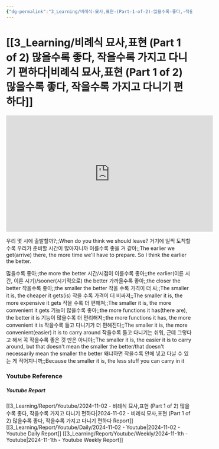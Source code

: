 ```yaml
---
{"dg-permalink":"3_Learning/비례식-묘사,표현-(Part-1-of-2)-많을수록-좋다,-작을수록-가지고-다니기-편하다","dg-note-icon":"youtube","created-date":"2024-11-02 10:19:02 am","date":"2024-11-02","type":"youtube","tags":["youtube","english"],"aliases":null,"youtuber":"빨모쌤","channelName":"라이브 아카데미","link":"https://www.youtube.com/watch?v=pmfS4JlUjjI","img":"https://img.youtube.com/vi/pmfS4JlUjjI/0.jpg","dg-publish":true,"permalink":"/3_Learning/비례식-묘사,표현-(Part-1-of-2)-많을수록-좋다,-작을수록-가지고-다니기-편하다/","dgPassFrontmatter":true,"noteIcon":"youtube"}
---
```


# [[3_Learning/비례식 묘사,표현 (Part 1 of 2) 많을수록 좋다, 작을수록 가지고 다니기 편하다\|비례식 묘사,표현 (Part 1 of 2) 많을수록 좋다, 작을수록 가지고 다니기 편하다]]


<div class="container-root"><span></span></div><div><div class="container-root"><iframe width="560" height="315" src="https://www.youtube.com/embed/pmfS4JlUjjI" title="YouTube video player" frameborder="0" allow="accelerometer; autoplay; clipboard-write; encrypted-media; gyroscope; picture-in-picture; web-share" allowfullscreen=""></iframe></div></div>

우리 몇 시에 출발할까?;;When do you think we should leave?
거기에 일찍 도착할수록 우리가 준비할 시간이 많아지니까 이를수록 좋을 거 같아;;The earlier we get(arrive) there, the more time we'll have to prepare. So I think the earlier the better.

많을수록 좋아;;the more the better
시간/시점이 이를수록 좋아;;the earlier(이른 시간, 이른 시기)/sooner(시기적으로) the better
가까울수록 좋아;;the closer the better
작을수록 좋아;;the smaller the better
작을 수록 가격이 더 싸;;The smaller it is, the cheaper it gets(is)
작을 수록 가격이 더 비싸져;;The smaller it is, the more expensive it gets
작을 수록 더 편해져;;The smaller it is, the more convenient it gets
기능이 많을수록 좋아;;the more functions it has(there are), the better it is
기능이 많을수록 더 편리해져;;the more functions it has, the more convenient it is
작을수록 들고 다니기가 더 편해진다;;The smaller it is, the more convenient(easier) it is to carry around
작을수록 들고 다니기는 쉬워, 근데 그렇다고 해서 꼭 작을수록 좋은 것 만은 아니야;;The smaller it is, the easier it is to carry around, but that doesn't mean the smaller the better/that doesn't necessarily mean the smaller the better
왜냐하면 작을수록 안에 넣고 다닐 수 있는 게 적어지니까;;Because the smaller it is, the less stuff you can carry in it







### Youtube Reference
##### Youtube Report
[[3_Learning/Report/Youtube/2024-11-02 - 비례식 묘사,표현 (Part 1 of 2) 많을수록 좋다, 작을수록 가지고 다니기 편하다\|2024-11-02 - 비례식 묘사,표현 (Part 1 of 2) 많을수록 좋다, 작을수록 가지고 다니기 편하다 Report]]
[[3_Learning/Report/Youtube/Daily/2024-11-02 - Youtube\|2024-11-02 - Youtube Daily Report]]
[[3_Learning/Report/Youtube/Weekly/2024-11-1th - Youtube\|2024-11-1th - Youtube Weekly Report]]

